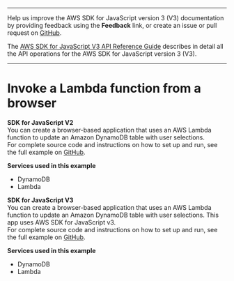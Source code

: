 --------

Help us improve the AWS SDK for JavaScript version 3 \(V3\) documentation by providing feedback using the **Feedback** link, or create an issue or pull request on [GitHub](https://github.com/awsdocs/aws-sdk-for-javascript-v3)\.

 The [AWS SDK for JavaScript V3 API Reference Guide](https://docs.aws.amazon.com/AWSJavaScriptSDK/v3/latest/index.html) describes in detail all the API operations for the AWS SDK for JavaScript version 3 \(V3\)\.

--------

# Invoke a Lambda function from a browser<a name="cross_LambdaForBrowser_javascript_topic"></a>

**SDK for JavaScript V2**  
 You can create a browser\-based application that uses an AWS Lambda function to update an Amazon DynamoDB table with user selections\.   
 For complete source code and instructions on how to set up and run, see the full example on [GitHub](https://github.com/awsdocs/aws-doc-sdk-examples/tree/main/javascript/example_code/lambda/lambda-for-browser)\.   

**Services used in this example**
+ DynamoDB
+ Lambda

**SDK for JavaScript V3**  
 You can create a browser\-based application that uses an AWS Lambda function to update an Amazon DynamoDB table with user selections\. This app uses AWS SDK for JavaScript v3\.   
 For complete source code and instructions on how to set up and run, see the full example on [GitHub](https://github.com/awsdocs/aws-doc-sdk-examples/tree/main/javascriptv3/example_code/cross-services/lambda-for-browser)\.   

**Services used in this example**
+ DynamoDB
+ Lambda